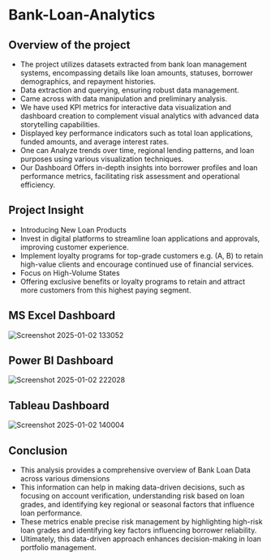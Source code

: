 # Bank-Loan-Analytics


## Overview of the project
-	The project utilizes datasets extracted from bank loan management systems, encompassing details like loan amounts, statuses, borrower demographics, and repayment histories.
-	Data extraction and querying, ensuring robust data management.
-	Came across with data manipulation and preliminary analysis.
-	We have used KPI metrics for interactive data visualization and dashboard creation to complement visual analytics with advanced data storytelling capabilities.
-	Displayed key performance indicators such as total loan applications, funded amounts, and average interest rates.
-	 One can Analyze trends over time, regional lending patterns, and loan purposes using various visualization techniques.
-	Our Dashboard Offers in-depth insights into borrower profiles and loan performance metrics, facilitating risk assessment and operational efficiency.

## Project Insight
-	Introducing New Loan Products
-	Invest in digital platforms to streamline loan applications and approvals, improving customer experience.
-	Implement loyalty programs for top-grade customers e.g. (A, B) to retain high-value clients and encourage continued use of financial services.
-	Focus on High-Volume States
-	Offering exclusive benefits or loyalty programs to retain and attract more customers from this highest paying segment.

## MS Excel Dashboard
![Screenshot 2025-01-02 133052](https://github.com/user-attachments/assets/b67c0cfc-bdef-4b14-86f5-bb3eea88347d)

## Power BI Dashboard
![Screenshot 2025-01-02 222028](https://github.com/user-attachments/assets/447d25eb-ab32-49b0-9911-249a2aff9729)

## Tableau Dashboard
![Screenshot 2025-01-02 140004](https://github.com/user-attachments/assets/1b9cd134-274e-44b0-ba8b-206760950632)

## Conclusion
-	This analysis provides a comprehensive overview of Bank Loan Data across various dimensions
-	This information can help in making data-driven decisions, such as focusing on account verification, understanding risk based on loan grades, and identifying key regional or seasonal factors that influence loan performance.
-	These metrics enable precise risk management by highlighting high-risk loan grades and identifying key factors influencing borrower reliability. 
-	Ultimately, this data-driven approach enhances decision-making in loan portfolio management.
